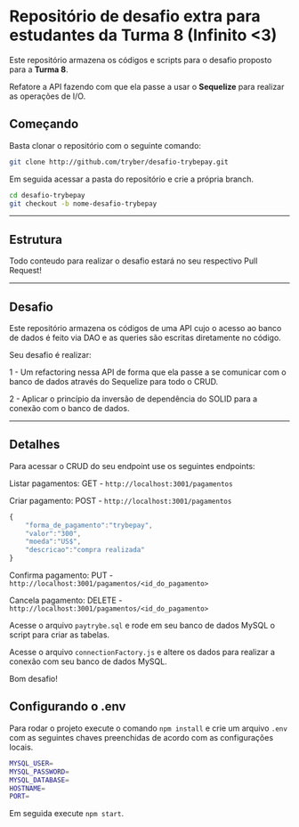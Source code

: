 # Repositório de desafio extra para estudantes da Turma 8 (Infinito <3)

Este repositório armazena os códigos e scripts para o desafio proposto para a **Turma 8**.

Refatore a API fazendo com que ela passe a usar o **Sequelize** para realizar as operações de I/O.

## Começando

Basta clonar o repositório com o seguinte comando:

```sh
git clone http://github.com/tryber/desafio-trybepay.git
```

Em seguida acessar a pasta do repositório e crie a própria branch.

```sh
cd desafio-trybepay
git checkout -b nome-desafio-trybepay
```
---

## Estrutura

Todo conteudo para realizar o desafio estará no seu respectivo Pull Request!

---

## Desafio

Este repositório armazena os códigos de uma API cujo o acesso ao banco de dados é feito via DAO e as queries são escritas diretamente no código.

Seu desafio é realizar:

1 - Um refactoring nessa API de forma que ela passe a se comunicar com o banco de dados através do Sequelize para todo o CRUD.

2 - Aplicar o princípio da inversão de dependência do SOLID para a conexão com o banco de dados.

---

## Detalhes

Para acessar o CRUD do seu endpoint use os seguintes endpoints:

Listar pagamentos: GET - `http://localhost:3001/pagamentos`

Criar pagamento: POST - `http://localhost:3001/pagamentos`

```javascript
{
	"forma_de_pagamento":"trybepay",
	"valor":"300",
	"moeda":"US$",
	"descricao":"compra realizada"
}
```

Confirma pagamento: PUT - `http://localhost:3001/pagamentos/<id_do_pagamento>`

Cancela pagamento: DELETE - `http://localhost:3001/pagamentos/<id_do_pagamento>`

Acesse o arquivo `paytrybe.sql` e rode em seu banco de dados MySQL o script para criar as tabelas.

Acesse o arquivo `connectionFactory.js` e altere os dados para realizar a conexão com seu banco de dados MySQL. 

Bom desafio!

## Configurando o .env

Para rodar o projeto execute o comando `npm install` e crie um arquivo `.env` com as seguintes chaves preenchidas de acordo com as configurações locais.

```bash
MYSQL_USER=
MYSQL_PASSWORD=
MYSQL_DATABASE=
HOSTNAME=
PORT=
```

Em seguida execute `npm start`.
